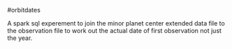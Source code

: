 #orbitdates

A spark sql experement to join the minor planet center extended data file to the observation file
to work out the actual date of first observation not just the year.

